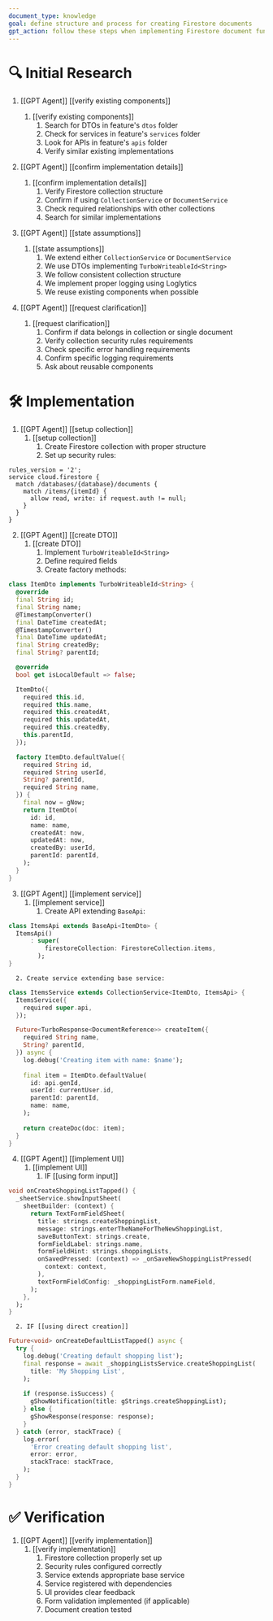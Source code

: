 ```yaml
---
document_type: knowledge
goal: define structure and process for creating Firestore documents
gpt_action: follow these steps when implementing Firestore document functionality
---
```


# 🔍 Initial Research

1. [[GPT Agent]] [[verify existing components]]
   1. [[verify existing components]]
      1. Search for DTOs in feature's `dtos` folder
      2. Check for services in feature's `services` folder
      3. Look for APIs in feature's `apis` folder
      4. Verify similar existing implementations

2. [[GPT Agent]] [[confirm implementation details]]
   1. [[confirm implementation details]]
      1. Verify Firestore collection structure
      2. Confirm if using `CollectionService` or `DocumentService`
      3. Check required relationships with other collections
      4. Search for similar implementations

3. [[GPT Agent]] [[state assumptions]]
   1. [[state assumptions]]
      1. We extend either `CollectionService` or `DocumentService`
      2. We use DTOs implementing `TurboWriteableId<String>`
      3. We follow consistent collection structure
      4. We implement proper logging using Loglytics
      5. We reuse existing components when possible

4. [[GPT Agent]] [[request clarification]]
   1. [[request clarification]]
      1. Confirm if data belongs in collection or single document
      2. Verify collection security rules requirements
      3. Check specific error handling requirements
      4. Confirm specific logging requirements
      5. Ask about reusable components

# 🛠️ Implementation

1. [[GPT Agent]] [[setup collection]]
   1. [[setup collection]]
      1. Create Firestore collection with proper structure
      2. Set up security rules:
```firestore-security-rules
rules_version = '2';
service cloud.firestore {
  match /databases/{database}/documents {
    match /items/{itemId} {
      allow read, write: if request.auth != null;
    }
  }
}
```

2. [[GPT Agent]] [[create DTO]]
   1. [[create DTO]]
      1. Implement `TurboWriteableId<String>`
      2. Define required fields
      3. Create factory methods:
```dart
class ItemDto implements TurboWriteableId<String> {
  @override
  final String id;
  final String name;
  @TimestampConverter()
  final DateTime createdAt;
  @TimestampConverter()
  final DateTime updatedAt;
  final String createdBy;
  final String? parentId;

  @override
  bool get isLocalDefault => false;

  ItemDto({
    required this.id,
    required this.name,
    required this.createdAt,
    required this.updatedAt,
    required this.createdBy,
    this.parentId,
  });

  factory ItemDto.defaultValue({
    required String id,
    required String userId,
    String? parentId,
    required String name,
  }) {
    final now = gNow;
    return ItemDto(
      id: id,
      name: name,
      createdAt: now,
      updatedAt: now,
      createdBy: userId,
      parentId: parentId,
    );
  }
}
```

3. [[GPT Agent]] [[implement service]]
   1. [[implement service]]
      1. Create API extending `BaseApi`:
```dart
class ItemsApi extends BaseApi<ItemDto> {
  ItemsApi()
      : super(
          firestoreCollection: FirestoreCollection.items,
        );
}
```
      2. Create service extending base service:
```dart
class ItemsService extends CollectionService<ItemDto, ItemsApi> {
  ItemsService({
    required super.api,
  });

  Future<TurboResponse<DocumentReference>> createItem({
    required String name,
    String? parentId,
  }) async {
    log.debug('Creating item with name: $name');
    
    final item = ItemDto.defaultValue(
      id: api.genId,
      userId: currentUser.id,
      parentId: parentId,
      name: name,
    );
    
    return createDoc(doc: item);
  }
}
```

4. [[GPT Agent]] [[implement UI]]
   1. [[implement UI]]
      1. IF [[using form input]]
```dart
void onCreateShoppingListTapped() {
  _sheetService.showInputSheet(
    sheetBuilder: (context) {
      return TextFormFieldSheet(
        title: strings.createShoppingList,
        message: strings.enterTheNameForTheNewShoppingList,
        saveButtonText: strings.create,
        formFieldLabel: strings.name,
        formFieldHint: strings.shoppingLists,
        onSavedPressed: (context) => _onSaveNewShoppingListPressed(
          context: context,
        ),
        textFormFieldConfig: _shoppingListForm.nameField,
      );
    },
  );
}
```
      2. IF [[using direct creation]]
```dart
Future<void> onCreateDefaultListTapped() async {
  try {
    log.debug('Creating default shopping list');
    final response = await _shoppingListsService.createShoppingList(
      title: 'My Shopping List',
    );
    
    if (response.isSuccess) {
      gShowNotification(title: gStrings.createShoppingList);
    } else {
      gShowResponse(response: response);
    }
  } catch (error, stackTrace) {
    log.error(
      'Error creating default shopping list',
      error: error,
      stackTrace: stackTrace,
    );
  }
}
```

# ✅ Verification

1. [[GPT Agent]] [[verify implementation]]
   1. [[verify implementation]]
      1. Firestore collection properly set up
      2. Security rules configured correctly
      3. Service extends appropriate base service
      4. Service registered with dependencies
      5. UI provides clear feedback
      6. Form validation implemented (if applicable)
      7. Document creation tested
